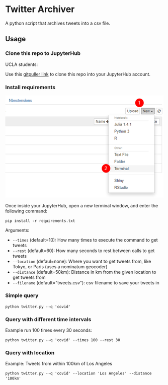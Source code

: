# Twitter Archiver

A python script that archives tweets into a csv file.

## Usage

### Clone this repo to JupyterHub

UCLA students:

Use this [gitpuller link](https://jupyter.idre.ucla.edu/hub/user-redirect/git-pull?repo=https%3A%2F%2Fgithub.com%2Fyohman%2Ftwitter&urlpath=tree%2Ftwitter%2F&branch=master) to clone this repo into your JupyterHub account.

### Install requirements

![terminal](images/terminal.png)

Once inside your JupyterHub, open a new terminal window, and enter the following command:

```
pip install -r requirements.txt
```

Arguments:

- `--times` (default=10): How many times to execute the command to get tweets
- `--rest` (default=60): How many seconds to rest between calls to get tweets
- `--location` (defaul=none): Where you want to get tweets from, like Tokyo, or Paris (uses a nominatum geocoder)
- `--distance` (default=50km): Distance in km from the given location to get tweets from
- `--filename` (default="tweets.csv"): csv filename to save your tweets in

### Simple query

```console
python twitter.py --q 'covid'
```
### Query with different time intervals

Example run 100 times every 30 seconds:

```console
python twitter.py --q 'covid' --times 100 --rest 30
```
### Query with location

Example: Tweets from within 100km of Los Angeles

```console
python twitter.py --q 'covid' --location 'Los Angeles' --distance '100km'
```
